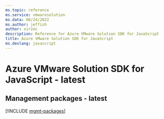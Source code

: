 ```yaml
---
ms.topic: reference
ms.service: vmwaresolution
ms.data: 08/24/2022
ms.author: jeffish
author: xirzec
description: Reference for Azure VMware Solution SDK for JavaScript
title: Azure VMware Solution SDK for JavaScript
ms.devlang: javascript
---
```

# Azure VMware Solution SDK for JavaScript - latest

## Management packages - latest
[!INCLUDE [mgmt-packages](vmware-solution-mgmt-index.md)]